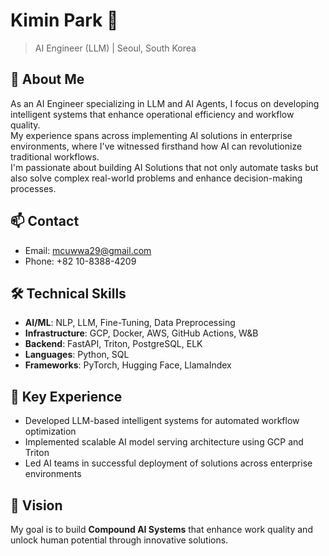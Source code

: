 # Kimin Park 👋  
> AI Engineer (LLM) | Seoul, South Korea  

## 🚀 About Me  
As an AI Engineer specializing in LLM and AI Agents, I focus on developing intelligent systems that enhance operational efficiency and workflow quality.  
My experience spans across implementing AI solutions in enterprise environments, where I've witnessed firsthand how AI can revolutionize traditional workflows.  
I'm passionate about building AI Solutions that not only automate tasks but also solve complex real-world problems and enhance decision-making processes.  

## 📫 Contact  
- Email: [mcuwwa29@gmail.com](mailto:mcuwwa29@gmail.com)  
- Phone: +82 10-8388-4209  

## 🛠️ Technical Skills  
- **AI/ML**: NLP, LLM, Fine-Tuning, Data Preprocessing 
- **Infrastructure**: GCP, Docker, AWS, GitHub Actions, W&B  
- **Backend**: FastAPI, Triton, PostgreSQL, ELK  
- **Languages**: Python, SQL  
- **Frameworks**: PyTorch, Hugging Face, LlamaIndex  

## 💼 Key Experience
- Developed LLM-based intelligent systems for automated workflow optimization
- Implemented scalable AI model serving architecture using GCP and Triton
- Led AI teams in successful deployment of solutions across enterprise environments

## 🌱 Vision
My goal is to build **Compound AI Systems** that enhance work quality and unlock human potential through innovative solutions.
